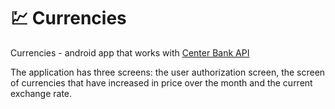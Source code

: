 # 💹 Currencies
Currencies - android app that works with [Center Bank API](http://www.cbr.ru/development/sxml/)

The application has three screens: the user authorization screen, the screen of currencies that have increased in price over the month and the current exchange rate.

